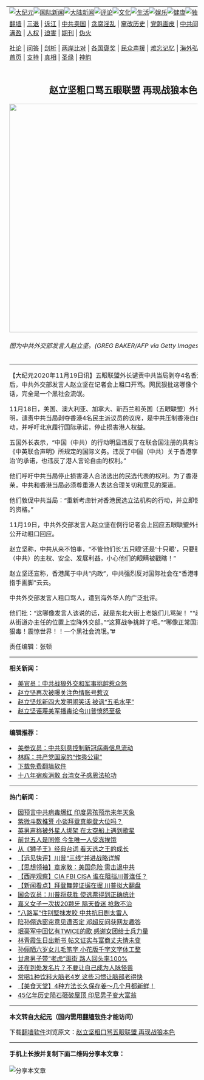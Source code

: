 <a name="1" id="1" target="_blank"></a><span id="1"></span>
<table align=center border="0"><tr><td colspan="2" VALIGN=TOP><a href="https://github.com/owzxex343/djy/blob/master/gb/nsc413.md#1"><img src="https://raw.githubusercontent.com/owzxex343/www/master/t/djy/1.jpg" title="大纪元"></a><a href="https://github.com/owzxex343/djy/blob/master/gb/n24hr.md#1"><img src="https://raw.githubusercontent.com/owzxex343/www/master/t/djy/3.jpg" title="国际新闻"></a><a href="https://github.com/owzxex343/djy/blob/master/gb/nsc413.md#1"><img src="https://raw.githubusercontent.com/owzxex343/www/master/t/djy/4.jpg" title="大陆新闻"></a><a href="https://github.com/owzxex343/djy/blob/master/gb/news392.md#1"><img src="https://raw.githubusercontent.com/owzxex343/www/master/t/djy/5.jpg" title="评论"></a><a href="https://github.com/owzxex343/djy/blob/master/gb/news2007.md#1"><img src="https://raw.githubusercontent.com/owzxex343/www/master/t/djy/6.jpg" title="文化"></a><a href="https://github.com/owzxex343/djy/blob/master/gb/news2008.md#1"><img src="https://raw.githubusercontent.com/owzxex343/www/master/t/djy/7.jpg" title="生活"></a><a href="https://github.com/owzxex343/djy/blob/master/gb/ncyule.md#1"><img src="https://raw.githubusercontent.com/owzxex343/www/master/t/djy/8.jpg" title="娱乐"></a><a href="https://github.com/owzxex343/djy/blob/master/gb/nsc1002.md#1"><img src="https://raw.githubusercontent.com/owzxex343/www/master/t/djy/9.jpg" title="健康"><a href="https://github.com/owzxex343/djy/blob/master/gb/nf6092.md#1"><img src="https://raw.githubusercontent.com/owzxex343/www/master/t/djy/10a.jpg" title="独家"></a><a href="https://github.com/owzxex343/djy/blob/master/gb/nf4514.md#1"><img src="https://raw.githubusercontent.com/owzxex343/www/master/t/djy/12a.jpg" title="头条"></a></td></tr>
<tr><td colspan="2" VALIGN=TOP><a target="_blank" href="https://github.com/owzxex343/www/blob/master/README.md?zsrh#1">翻墙</a> | <a target="_blank" href="https://github.com/owzxex343/djy/blob/master/gb/nf5657.md#1">三退</a> | <a target="_blank" href="https://github.com/owzxex343/djy/blob/master/gb/nf6124.md#1">诉江</a> | <a target="_blank" href="https://github.com/owzxex343/djy/blob/master/gb/nf1176117.md#1">中共卖国</a> | <a target="_blank" href="https://github.com/owzxex343/djy/blob/master/gb/nf5773.md#1">贪腐淫乱</a> | <a target="_blank" href="https://github.com/owzxex343/djy/blob/master/gb/nf1176115.md#1">窜改历史</a> | <a target="_blank" href="https://github.com/owzxex343/djy/blob/master/gb/nf1176107.md#1">党魁画皮</a> | <a target="_blank" href="https://github.com/owzxex343/djy/blob/master/gb/nf1320400.md#1">中共间谍</a> | <a target="_blank" href="https://github.com/owzxex343/djy/blob/master/gb/nf1176114.md#1">破坏传统</a> | <a target="_blank" href="https://github.com/owzxex343/ntdtv/blob/master/gb/prog447_1.md#1">恶贯满盈</a> | <a target="_blank" href="https://github.com/owzxex343/djy/blob/master/gb/ncid278.md#1">人权</a> | <a target="_blank" href="https://github.com/owzxex343/djy/blob/master/gb/nf1176111.md#1">迫害</a> | <a target="_blank" href="https://gitlab.com/szzdlab/mh-qikan/blob/master/README.md#1">期刊</a> | <a target="_blank" href="https://github.com/owzxex343/djy/blob/master/gb/nf5562.md#1">伪火</a></p><p><a target="_blank" href="https://github.com/owzxex343/djy/blob/master/gb/9p.md#1">社论</a> | <a target="_blank" href="https://github.com/owzxex343/djy/blob/master/gb/nf4378.md#1">问答</a> | <a target="_blank" href="https://github.com/owzxex343/djy/blob/master/gb/nf5792.md#1">剖析</a> | <a target="_blank" href="https://github.com/owzxex343/djy/blob/master/gb/nf5735.md#1">两岸比对</a> | <a target="_blank" href="https://github.com/owzxex343/djy/blob/master/gb/nf6119.md#1">各国褒奖</a> | <a target="_blank" href="https://github.com/owzxex343/djy/blob/master/gb/nf6120.md#1">民众声援</a> | <a target="_blank" href="https://github.com/owzxex343/djy/blob/master/gb/nf1188594.md#1">难忘记忆</a> | <a target="_blank" href="https://github.com/owzxex343/djy/blob/master/gb/nf3180.md#1">海外弘传</a> | <a target="_blank" href="https://github.com/owzxex343/djy/blob/master/gb/nf5410.md#1">万人上访</a> | <a target="_blank" href="https://github.com/owzxex343/www/blob/master/README.md?zsrh#1">平台首页</a> | <a target="_blank" href="https://github.com/owzxex343/djy/blob/master/gb/nf4386.md#1">支持</a> | <a target="_blank" href="https://github.com/owzxex343/djy/blob/master/gb/nf4389.md#1">真相</a> | <a target="_blank" href="https://github.com/owzxex343/djy/blob/master/gb/nf5790.md#1">圣缘</a> | <a target="_blank" href="https://github.com/owzxex343/djy/blob/master/gb/nf4786.md#1">神韵</a></td></tr>
<tr><td VALIGN=TOP width="626"><h2 align=center>赵立坚粗口骂五眼联盟 再现战狼本色</h2>
<img width="600" src="https://i.epochtimes.com/assets/uploads/2020/07/GettyImages-1209379603-1-600x400.jpg" />
<h6>图为中共外交部发言人赵立坚。(GREG BAKER/AFP via Getty Images)
</h6>
<hr>
	<p>【大纪元2020年11月19日讯】<ahref="https://github.com/owzxex343/djy/blob/master/gb/tag/%E4%BA%94%E7%9C%BC%E8%81%94%E7%9B%9F.md#1">五眼联盟</a>外长谴责中共当局剥夺4名香港议员资格后，<ahref="https://github.com/owzxex343/djy/blob/master/gb/tag/%E4%B8%AD%E5%85%B1%E5%A4%96%E4%BA%A4%E9%83%A8.md#1">中共外交部</a>发言人<ahref="https://github.com/owzxex343/djy/blob/master/gb/tag/%E8%B5%B5%E7%AB%8B%E5%9D%9A.md#1">赵立坚</a>在记者会上粗口开骂。网民狠批这哪像个发言人说的话，完全是一个黑社会流氓。</p>
<p>11月18日，美国、澳大利亚、加拿大、新西兰和英国（<ahref="https://github.com/owzxex343/djy/blob/master/gb/tag/%E4%BA%94%E7%9C%BC%E8%81%94%E7%9B%9F.md#1">五眼联盟</a>）外长发表联合声明，谴责中共当局剥夺香港4名民主派议员的议席，是中共压制香港自由的新一波行动，并呼吁北京履行国际承诺，停止损害港人权益。</p>
<p>五国外长表示，“中国（中共）的行动明显违反了在联合国注册的具有法律约束力的《中英联合声明》所规定的国际义务。违反了中国（中共）关于香港享有‘高度自治’的承诺，也违反了港人言论自由的权利。”</p>
<p>他们呼吁中共当局停止损害港人合法选出的民选代表的权利。为了香港的稳定和繁荣，中共和香港当局必须尊重港人表达合理关切和意见的渠道。</p>
<p>他们敦促中共当局：“重新考虑针对香港民选立法机构的行动，并立即恢复立法会议员的资格。”</p>
<p>11月19日，<ahref="https://github.com/owzxex343/djy/blob/master/gb/tag/%E4%B8%AD%E5%85%B1%E5%A4%96%E4%BA%A4%E9%83%A8.md#1">中共外交部</a>发言人<ahref="https://github.com/owzxex343/djy/blob/master/gb/tag/%E8%B5%B5%E7%AB%8B%E5%9D%9A.md#1">赵立坚</a>在例行记者会上回应五眼联盟外长的表态时，公开动粗口回应。</p>
<p>赵立坚称，中共从来不怕事，“不管他们长‘五只眼’还是‘十只眼’，只要胆敢损害中国（中共）的主权、安全、发展利益，小心他们的眼睛被戳瞎！”</p>
<p>赵立坚还宣称，香港属于中共“内政”，中共强烈反对国际社会在“香港事务说三道四、指手画脚”云云。</p>
<p>中共外交部发言人粗口骂人，遭到海外华人的广泛批评。</p>
<p>他们批：“这哪像发言人该说的话，就是东北大街上老娘们儿骂架！ ”“赵立坚谈吐像从街道办主任的位置上空降外交部。”“这算战争挑衅了吧。”“哪像正常国家说的话。”“够狠毒！震惊世界！！一个黑社会流氓。”#</p>
<p>责任编辑：张顿</p>
	
<hr>


<strong>相关新闻：</strong>
<li><a href="https://github.com/owzxex343/djy/blob/master/gb/20/9/10/n12395352.md#1">美官员：中共战狼外交和军事挑衅惹众怒</a></li>
<li><a href="https://github.com/owzxex343/djy/blob/master/gb/20/9/13/n12401217.md#1">赵立坚再次被曝关注色情账号惹议</a></li>
<li><a href="https://github.com/owzxex343/djy/blob/master/gb/20/9/28/n12436107.md#1">赵立坚炫新四大发明闹笑话 被讽“五毛水平”</a></li>
<li><a href="https://github.com/owzxex343/djy/blob/master/gb/20/10/17/n12482129.md#1">赵立坚诬蔑美军播毒论令川普愤怒至极</a></li>
<hr>


<strong>编辑推荐：</strong>
<li><a href="https://github.com/onzhi266/djy/blob/master/gb/20/2/22/n11887949.md#1">美参议员：中共刻意控制新冠病毒信息流动</a></li>
<li><a href="https://github.com/tsiac2612/djy/blob/master/gb/18/11/28/n10879954.md#1" target="_blank">林辉：共产党国家的“作秀公审”</a></li><li><a href="https://github.com/owzxex343/www/blob/master/README.md?dfh#1" target="_blank">下载免费翻墙软件</a></li><li><a href="https://github.com/tsiac2612/djy/blob/master/gb/18/12/19/n10920991.md#1" target="_blank">十八年宿疾消散 台湾女子感恩法轮功</a></li>
<hr>

<strong>热门新闻：</strong>
<li><a href="https://github.com/owzxex343/djy/blob/master/gb/20/11/15/n12550540.md#1">因预言中共病毒爆红 印度男孩预示来年天象</a></li>
<li><a href="https://github.com/owzxex343/djy/blob/master/gb/20/11/13/n12546586.md#1">紫微斗数推算  小谈拜登真能登大位吗？</a></li>
<li><a href="https://github.com/owzxex343/djy/blob/master/gb/20/11/16/n12553064.md#1">英男声称被外星人绑架 在太空船上遇到歌星</a></li>
<li><a href="https://github.com/owzxex343/djy/blob/master/gb/20/11/11/n12542479.md#1">前世五人是同修 今生唯一人受冻挨饿</a></li>
<li><a href="https://github.com/owzxex343/djy/blob/master/gb/20/11/17/n12556457.md#1">从《狮子王》经典台词 看天选之王的成长</a></li>
<li><a href="https://github.com/owzxex343/djy/blob/master/gb/20/11/18/n12559639.md#1">【远见快评】川普“三线”并进战略详解</a></li>
<li><a href="https://github.com/owzxex343/djy/blob/master/gb/20/11/5/n12528186.md#1">【思想领袖】章家敦：美国危险 需击退中共</a></li>
<li><a href="https://github.com/owzxex343/djy/blob/master/gb/20/11/19/n12560349.md#1">【西岸观察】CIA FBI CISA 谁在阻挡川普连任？</a></li>
<li><a href="https://github.com/owzxex343/djy/blob/master/gb/20/11/16/n12554489.md#1">【新闻看点】拜登舞弊证据在握 川普拟大翻盘</a></li>
<li><a href="https://github.com/owzxex343/djy/blob/master/gb/20/11/17/n12556437.md#1">国会议员：川普将获胜 使选票得到正确统计</a></li>
<li><a href="https://github.com/owzxex343/djy/blob/master/gb/20/11/17/n12556049.md#1">嘉义女子一次拔20颗牙 隔天昏迷 抢救不治</a></li>
<li><a href="https://github.com/owzxex343/djy/blob/master/gb/20/11/16/n12554448.md#1">“八路军”住别墅抹发胶 中共抗日剧太雷人</a></li>
<li><a href="https://github.com/owzxex343/djy/blob/master/gb/20/11/17/n12554623.md#1">陪孙俪选窗帘意见遭否定 邓超反问获网友趣答</a></li>
<li><a href="https://github.com/owzxex343/djy/blob/master/gb/20/11/17/n12556222.md#1">珉豪军中回忆有TWICE的歌 感谢女团给士兵力量</a></li>
<li><a href="https://github.com/owzxex343/djy/blob/master/gb/20/11/17/n12556732.md#1">林青霞生日出新书 帖文证实与富商丈夫情未变</a></li>
<li><a href="https://github.com/owzxex343/djy/blob/master/gb/20/11/18/n12559155.md#1">孙俪晒六岁女儿毛笔字 小花版千字文字体工整</a></li>
<li><a href="https://github.com/owzxex343/djy/blob/master/gb/20/11/17/n12555428.md#1">甘肃男子带“老虎”逛街 路人回头率100%</a></li>
<li><a href="https://github.com/owzxex343/djy/blob/master/gb/20/11/13/n12547278.md#1">还在到处发名片？不要让自己成为人脉怪兽</a></li>
<li><a href="https://github.com/owzxex343/djy/blob/master/gb/20/11/11/n12542173.md#1">常喝1种饮料大脑老4岁 这些习惯让脑部老得快</a></li>
<li><a href="https://github.com/owzxex343/djy/blob/master/gb/20/11/18/n12557834.md#1">【美食天堂】4种方法长久保存姜～几个月都新鲜！</a></li>
<li><a href="https://github.com/owzxex343/djy/blob/master/gb/20/11/18/n12557985.md#1">45亿年历史陨石砸破屋顶 印尼男子变大富翁</a></li>
<hr>

<strong>本文转自<a href="https://www.epochtimes.com">大纪元</a>（国内需用<a href="https://github.com/owzxex343/www/blob/master/README.md#8">翻墙软件</a>才能访问）</strong><p>下载<a href="https://github.com/owzxex343/www/blob/master/README.md#8">翻墙软件</a>浏览原文：<a href="https://www.epochtimes.com/gb/20/11/19/n12561275.htm">赵立坚粗口骂五眼联盟 再现战狼本色</a></p><hr>

<strong>手机上长按并复制下面二维码分享本文章：</strong><br><br><img src="https://chart.apis.google.com/chart?cht=qr&chs=240x240&choe=UTF-8&chld=M|2&chl=https://github.com/owzxex343/djy/blob/master/gb/20/11/19/n12561275.md%231" title="分享本文章"></td><td VALIGN=TOP><a href="https://github.com/owzxex343/djy/blob/master/gb/16/1/21/n4622075.md?dfh#1" target="_blank"><img src="https://raw.githubusercontent.com/owzxex343/djy/master/gb/300/wei-f1.jpg" title="中共的伪火骗局"  alt="中共的伪火骗局"></a><br><a href="https://github.com/owzxex343/www/blob/master/README.md?dfh#9" target="_blank"><img src="https://raw.githubusercontent.com/owzxex343/djy/master/gb/300/yong-h.jpg" title="永恒的见证"  alt="永恒的见证"></a><br><a href="https://github.com/owzxex343/djy/blob/master/gb/13/9/29/n3974789.md?dfh#1" target="_blank"><img src="https://raw.githubusercontent.com/owzxex343/djy/master/gb/300/shang-lnz.jpg" title="善良女子被中共投男牢"  alt="善良女子被中共投男牢"></a><br><a href="https://github.com/owzxex343/djy/blob/master/gb/16/3/16/n4663449.md?dfh#1" target="_blank"><img src="https://raw.githubusercontent.com/owzxex343/djy/master/gb/300/huo-z3.jpg" title="警卫目击活摘器官"  alt="警卫目击活摘器官"></a><br><a href="https://github.com/owzxex343/djy/blob/master/gb/16/8/7/n8177641.md?dfh#1" target="_blank"><img src="https://raw.githubusercontent.com/owzxex343/djy/master/gb/300/huo-z4.jpg" title="证人描述活摘恐怖"  alt="证人描述活摘恐怖"></a><br><a href="https://github.com/owzxex343/djy/blob/master/gb/10/4/19/n2881569.md?dfh#1" target="_blank"><img src="https://raw.githubusercontent.com/owzxex343/djy/master/gb/300/huo-z1.jpg" title="揭开活摘器官黑幕"  alt="揭开活摘器官黑幕"></a><br><a href="https://github.com/owzxex343/djy/blob/master/gb/10/11/7/n3077476.md?dfh#1" target="_blank"><img src="https://raw.githubusercontent.com/owzxex343/djy/master/gb/300/ma-ks.jpg" title="马克思的成魔之路"  alt="马克思的成魔之路"></a><br><a href="https://github.com/owzxex343/djy/blob/master/gb/14/6/9/n4173977.md?dfh#1" target="_blank"><img src="https://raw.githubusercontent.com/owzxex343/djy/master/gb/300/chang-zs.jpg" title="藏字石 蕴天机"  alt="藏字石 蕴天机"></a><br><a href="https://github.com/owzxex343/djy/blob/master/gb/18/5/10/n10381511.md?dfh#1" target="_blank"><img src="https://raw.githubusercontent.com/owzxex343/djy/master/gb/300/st1.jpg" title="关注3亿人三退"  alt="关注3亿人三退"></a><br><a href="https://github.com/owzxex343/djy/blob/master/gb/18/3/21/n10237682.md?dfh#1" target="_blank"><img src="https://raw.githubusercontent.com/owzxex343/djy/master/gb/300/jie-t.jpg" title="解体中共复兴中华"  alt="解体中共复兴中华"></a><br><a href="https://github.com/owzxex343/djy/blob/master/gb/9/2/9/n2422991.md?dfh#1" target="_blank"><img src="https://raw.githubusercontent.com/owzxex343/djy/master/gb/300/gao-zs.jpg" title="中共迫害良心律师"  alt="中共迫害良心律师"></a><br><a href="https://github.com/owzxex343/djy/blob/master/gb/18/12/9/n10900044.md?dfh#1" target="_blank"><img src="https://raw.githubusercontent.com/owzxex343/djy/master/gb/300/sj1.jpg" title="303万人举报江泽民"  alt="303万人举报江泽民"></a><br><a href="https://github.com/owzxex343/djy/blob/master/gb/18/8/28/n10672014.md?dfh#1" target="_blank"><img src="https://raw.githubusercontent.com/owzxex343/djy/master/gb/300/sj2.jpg" title="这些官员为何起诉江泽民"  alt="这些官员为何起诉江泽民"></a><br><a href="https://github.com/owzxex343/djy/blob/master/gb/8/12/18/n2367165.md?dfh#1" target="_blank"><img src="https://raw.githubusercontent.com/owzxex343/djy/master/gb/300/liangan.jpg" title="海峡两岸的强烈对比"  alt="海峡两岸的强烈对比"></a><br><a href="https://github.com/owzxex343/djy/blob/master/gb/15/12/10/n4593139.md?dfh#1" target="_blank"><img src="https://raw.githubusercontent.com/owzxex343/djy/master/gb/300/jia-ndzl.jpg" title="加拿大总理的贺信"  alt="加拿大总理的贺信"></a><br><a href="https://github.com/owzxex343/djy/blob/master/gb/11/6/17/n3289382.md?dfh#1" target="_blank"><img src="https://raw.githubusercontent.com/owzxex343/djy/master/gb/300/xiao-wd.jpg" title="探寻真相兼听则明"  alt="探寻真相兼听则明"></a><br><a href="https://github.com/owzxex343/djy/blob/master/gb/18/10/27/n10812623.md?dfh#1" target="_blank"><img src="https://raw.githubusercontent.com/owzxex343/djy/master/gb/300/yindu.jpg" title="印度媒体报道东方"  alt="印度媒体报道东方"></a><br><a href="https://github.com/owzxex343/djy/blob/master/gb/18/6/9/n10469652.md?dfh#1" target="_blank"><img src="https://raw.githubusercontent.com/owzxex343/djy/master/gb/300/xie-j.jpg" title="不一样的海外校园"  alt="不一样的海外校园"></a><br><a href="https://github.com/owzxex343/djy/blob/master/gb/7/4/5/n1669415.md?dfh#1" target="_blank"><img src="https://raw.githubusercontent.com/owzxex343/djy/master/gb/300/li-up.jpg" title="从大师到徒弟的传奇"  alt="从大师到徒弟的传奇"></a><br><a href="https://github.com/owzxex343/djy/blob/master/gb/17/5/26/n9191512.md?dfh#1" target="_blank"><img src="https://raw.githubusercontent.com/owzxex343/djy/master/gb/300/zfl2.jpg" title="亿万人与东方一本奇书"  alt="亿万人与东方一本奇书"></a><br><a href="https://github.com/owzxex343/djy/blob/master/gb/13/11/27/n4020290.md?dfh#1" target="_blank"><img src="https://raw.githubusercontent.com/owzxex343/djy/master/gb/300/zhen-h.jpg" title="大陆见不到的震撼场面"  alt="大陆见不到的震撼场面"></a><br><a href="https://github.com/owzxex343/djy/blob/master/gb/15/7/17/n4482910.md?dfh#1" target="_blank"><img src="https://raw.githubusercontent.com/owzxex343/djy/master/gb/300/dalu-sk.jpg" title="人心向善 大陆当初盛况"  alt="人心向善 大陆当初盛况"></a><br><a href="https://github.com/owzxex343/djy/blob/master/gb/19/1/5/n10955468.md?dfh#1" target="_blank"><img src="https://raw.githubusercontent.com/owzxex343/djy/master/gb/300/zfl1.jpg" title="追寻真理 这书讲什么"  alt="追寻真理 这书讲什么"></a><br><a href="https://github.com/owzxex343/www/blob/master/README.md?dfh#1" target="_blank"><img src="https://raw.githubusercontent.com/owzxex343/djy/master/gb/300/fq1.jpg" title="下载免费翻墙软件"  alt="下载免费翻墙软件"></a><br></td></tr></table>
